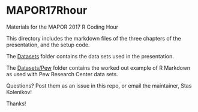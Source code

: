 # MAPOR17Rhour
Materials for the MAPOR 2017 R Coding Hour

This directory includes the markdown files of the three chapters of the presentation, and the setup code.

The [Datasets](Datasets) folder contains the data sets used in the presentation.

The [Datasets/Pew](Datasets/Pew) folder contains the worked out example of R Markdown as used with Pew Research Center data sets.

Questions? Post them as an issue in this repo, or email the maintainer, Stas Kolenikov!

Thanks!
